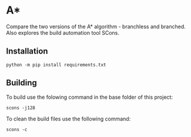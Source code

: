 # A*

Compare the two versions of the A* algorithm - branchless and branched.  Also explores the build automation tool SCons.

## Installation

    python -m pip install requirements.txt

## Building

To build use the folowing command in the base folder of this project:

    scons -j128

To clean the build files use the following command:

    scons -c